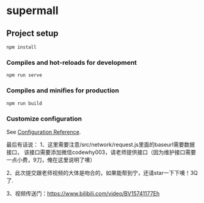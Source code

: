 # supermall

## Project setup
```
npm install
```

### Compiles and hot-reloads for development
```
npm run serve
```

### Compiles and minifies for production
```
npm run build
```

### Customize configuration
See [Configuration Reference](https://cli.vuejs.org/config/).

最后有话说：
1、这里需要注意/src/network/request.js里面的baseurl需要数据接口，
该接口需要添加微信codewhy003，请老师提供接口（因为维护接口需要一点小费，9刀，俺在这里说明了噢）

2、此次提交跟老师视频的大体是吻合的，如果能帮到宁，还请star一下下噢！3Q了.

3、视频传送门：https://www.bilibili.com/video/BV15741177Eh
